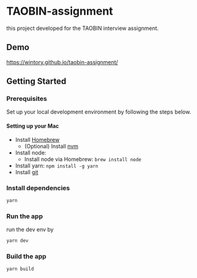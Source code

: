 # TAOBIN-assignment

this project developed for the TAOBIN interview assignment.

## Demo

https://wintory.github.io/taobin-assignment/

## Getting Started

### Prerequisites

Set up your local development environment by following the steps below.

#### Setting up your Mac

- Install [Homebrew](https://brew.sh/)
  - (Optional) Install [nvm](https://github.com/nvm-sh/nvm#installing-and-updating)
- Install node:
  - Install node via Homebrew: `brew install node`
- Install yarn: `npm install -g yarn`
- Install [git](https://www.atlassian.com/git/tutorials/install-git)

### Install dependencies

```bash
yarn
```

### Run the app

run the dev env by

```bash
yarn dev
```

### Build the app

```bash
yarn build
```
